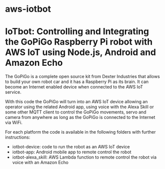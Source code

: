 # aws-iotbot
# IoTbot: Controlling and Integrating the GoPiGo Raspberry Pi robot with AWS IoT using Node.js, Android and Amazon Echo

The GoPiGo is a complete open source kit from Dexter Industries that allows to build your own robot car and it has a Raspberry Pi as its brain. It can become an Internet enabled device when connected to the AWS IoT service.

With this code the GoPiGo will turn into an AWS IoT device allowing an operator using the related Android app, using voice with the Alexa Skill or some other MQTT client to control the GoPiGo movements, servo and camera from anywhere as long as the GoPiGo is connected to the Internet via WiFi.

For each platform the code is available in the following folders with further instructions:

* iotbot-device: code to run the robot as an AWS IoT device
* iotbot-app: Android mobile app to remote control the robot
* iotbot-alexa_skill: AWS Lambda function to remote control the robot via voice with an Amazon Echo
